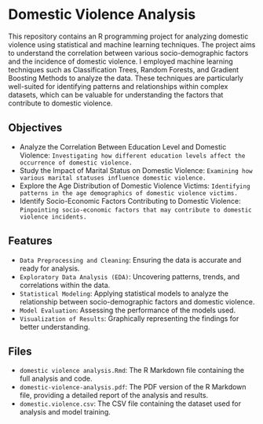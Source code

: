 # Domestic Violence Analysis
This repository contains an R programming project for analyzing domestic violence using statistical and machine learning techniques. The project aims to understand the correlation between various socio-demographic factors and the incidence of domestic violence.
I employed machine learning techniques such as Classification Trees, Random Forests, and Gradient Boosting Methods to analyze the data.
These techniques are particularly well-suited for identifying patterns and relationships within complex datasets, which can be valuable for understanding the factors that contribute to domestic violence.


## Objectives
* Analyze the Correlation Between Education Level and Domestic Violence: `Investigating how different education levels affect the occurrence of domestic violence.`
* Study the Impact of Marital Status on Domestic Violence: `Examining how various marital statuses influence domestic violence.`
* Explore the Age Distribution of Domestic Violence Victims: `Identifying patterns in the age demographics of domestic violence victims.`
* Identify Socio-Economic Factors Contributing to Domestic Violence: `Pinpointing socio-economic factors that may contribute to domestic violence incidents.`

## Features
* `Data Preprocessing and Cleaning`: Ensuring the data is accurate and ready for analysis.
* `Exploratory Data Analysis (EDA)`: Uncovering patterns, trends, and correlations within the data.
* `Statistical Modeling`: Applying statistical models to analyze the relationship between socio-demographic factors and domestic violence.
* `Model Evaluation`: Assessing the performance of the models used.
* `Visualization of Results`: Graphically representing the findings for better understanding.

## Files
* `domestic violence analysis.Rmd`: The R Markdown file containing the full analysis and code.
* `domestic-violence-analysis.pdf`: The PDF version of the R Markdown file, providing a detailed report of the analysis and results.
* `domestic.violence.csv`: The CSV file containing the dataset used for analysis and model training.
